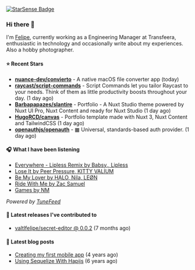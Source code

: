 <a href="https://starsense.app/developer-types" target="_blank"><img src="https://starsense.app/api/badge/?user=valtlfelipe" alt="StarSense Badge"></a>

### Hi there 👋

I'm [Felipe](https://felipevm.com), currently working as a Engineering Manager at Transfeera, enthusiastic in technology and occasionally write about my experiences. Also a hobby photographer.

#### ⭐ Recent Stars
- **[nuance-dev/convierto](https://github.com/nuance-dev/convierto)** - A native macOS file converter app (today)
- **[raycast/script-commands](https://github.com/raycast/script-commands)** - Script Commands let you tailor Raycast to your needs. Think of them as little productivity boosts throughout your day. (1 day ago)
- **[Barbapapazes/slantire](https://github.com/Barbapapazes/slantire)** - Portfolio - A Nuxt Studio theme powered by Nuxt UI Pro, Nuxt Content and ready for Nuxt Studio (1 day ago)
- **[HugoRCD/canvas](https://github.com/HugoRCD/canvas)** - Portfolio template made with Nuxt 3, Nuxt Content and TailwindCSS (1 day ago)
- **[openauthjs/openauth](https://github.com/openauthjs/openauth)** - ▦ Universal, standards-based auth provider. (1 day ago)

#### 🎧 What I have been listening
- [Everywhere - Lipless Remix by Babsy., Lipless](https://open.spotify.com/track/0w08yeRtEZs3HKdm4tNGyB)
- [Lose It by Peer Pressure, KITTY VALIUM](https://open.spotify.com/track/4iJRrKw7Wqbm8ocanzXBUN)
- [Be My Lover by HALO, Nila, LEØN](https://open.spotify.com/track/2ryy9ZQqy4nQq7QGb0DMJg)
- [Ride With Me by Zac Samuel](https://open.spotify.com/track/6CnR6eRYGYQc9bEtQeiiZR)
- [Games by NM](https://open.spotify.com/track/3NQBnmz3PjBcZt4Cr3A5vT)

_Powered by [TuneFeed](https://tunefeed.app?ref=valtlfelipe-gh-profile)_ 

#### 🚀 Latest releases I've contributed to


- [valtlfelipe/secret-editor @ 0.0.2](https://github.com/valtlfelipe/secret-editor/releases/tag/0.0.2) (7 months ago)

#### 📄 Latest blog posts
- [Creating my first mobile app](https://felipevm.com/posts/creating-my-first-mobile-app/) (4 years ago)
- [Using Sequelize With Hapijs](https://felipevm.com/posts/using-sequelize-with-hapijs/) (6 years ago)
